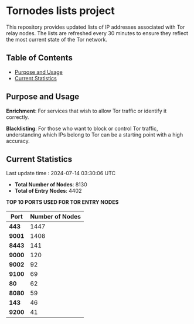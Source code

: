 # Tornodes lists project

This repository provides updated lists of IP addresses associated with Tor relay nodes. The lists are refreshed every 30 minutes to ensure they reflect the most current state of the Tor network.

## Table of Contents

- [Purpose and Usage](#purpose-and-usage)
- [Current Statistics](#current-statistics)


## Purpose and Usage

**Enrichment**: For services that wish to allow Tor traffic or identify it correctly.

**Blacklisting**: For those who want to block or control Tor traffic, understanding which IPs belong to Tor can be a starting point with a high accuracy.

## Current Statistics

Last update time : 2024-07-14 03:30:06 UTC

- **Total Number of Nodes**: 8130
- **Total of Entry Nodes**: 4402

**TOP 10 PORTS USED FOR TOR ENTRY NODES**

| **Port** | **Number of Nodes** |
|------|-----------------|
| **443**   | 1447  |
| **9001**   | 1408  |
| **8443**   | 141  |
| **9000**   | 120  |
| **9002**   | 92  |
| **9100**   | 69  |
| **80**   | 62  |
| **8080**   | 59  |
| **143**   | 46  |
| **9200**   | 41  |

